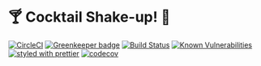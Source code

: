 # 🍸 Cocktail Shake-up! 🍹

[![CircleCI](https://circleci.com/gh/Jmclerck/cocktail-shake-up/tree/master.svg?style=shield&circle-token=4d41114cd938bd0be1bad6853bd717f73c42765c)](https://circleci.com/gh/Jmclerck/cocktail-shake-up/tree/master)
[![Greenkeeper badge](https://badges.greenkeeper.io/Jmclerck/cocktail-shake-up.svg)](https://greenkeeper.io/)
[![Build Status](https://saucelabs.com/buildstatus/Jmclerck)](https://saucelabs.com/beta/builds/49854ad3b79f4d999b4eee91cc6f3670)
[![Known Vulnerabilities](https://snyk.io/test/github/jmclerck/cocktail-shake-up/develop/badge.svg)](https://snyk.io/test/github/jmclerck/cocktail-shake-up)
[![styled with prettier](https://img.shields.io/badge/styled_with-prettier-ff69b4.svg)](https://github.com/prettier/prettier)
[![codecov](https://codecov.io/gh/Jmclerck/cocktail-shake-up/branch/develop/graph/badge.svg)](https://codecov.io/gh/Jmclerck/cocktail-shake-up)
